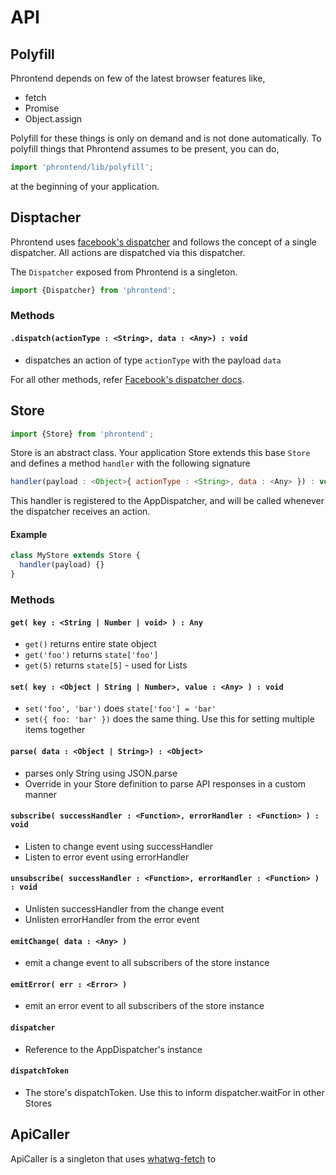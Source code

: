 # API

## Polyfill

Phrontend depends on few of the latest browser features like,

+ fetch
+ Promise
+ Object.assign

Polyfill for these things is only on demand and is not done automatically. To polyfill things that Phrontend assumes to be present, you can do,

```js
import 'phrontend/lib/polyfill';
```

at the beginning of your application.

## Disptacher

Phrontend uses [facebook's dispatcher](https://github.com/facebook/flux/blob/master/src/Dispatcher.js) and follows the concept of a single dispatcher. All actions are dispatched via this dispatcher.

The `Dispatcher` exposed from Phrontend is a singleton.

```js
import {Dispatcher} from 'phrontend';
```

### Methods

#### `.dispatch(actionType : <String>, data : <Any>) : void`

+ dispatches an action of type `actionType` with the payload `data`

For all other methods, refer [Facebook's dispatcher docs](https://facebook.github.io/flux/docs/dispatcher.html).

## Store

```js
import {Store} from 'phrontend';
```

Store is an abstract class. Your application Store extends this base `Store` and defines a method `handler` with the following signature

```js
handler(payload : <Object>{ actionType : <String>, data : <Any> }) : void
```

This handler is registered to the AppDispatcher, and will be called whenever the dispatcher receives an action.

#### Example

```js
class MyStore extends Store {
  handler(payload) {}
}
```

### Methods

#### `get( key : <String | Number | void> ) : Any`

+ `get()` returns entire state object
+ `get('foo')` returns `state['foo']`
+ `get(5)` returns `state[5]` - used for Lists

#### `set( key : <Object | String | Number>, value : <Any> ) : void`

+ `set('foo', 'bar')` does `state['foo'] = 'bar'`
+ `set({ foo: 'bar' })` does the same thing. Use this for setting multiple items together

#### `parse( data : <Object | String>) : <Object>`

+ parses only String using JSON.parse
+ Override in your Store definition to parse API responses in a custom manner

#### `subscribe( successHandler : <Function>, errorHandler : <Function> ) : void`

+ Listen to change event using successHandler
+ Listen to error event using errorHandler

#### `unsubscribe( successHandler : <Function>, errorHandler : <Function> ) : void`

+ Unlisten successHandler from the change event
+ Unlisten errorHandler from the error event

#### `emitChange( data : <Any> )`

+ emit a change event to all subscribers of the store instance

#### `emitError( err : <Error> )`

+ emit an error event to all subscribers of the store instance

#### `dispatcher`

+ Reference to the AppDispatcher's instance

#### `dispatchToken`

+ The store's dispatchToken. Use this to inform dispatcher.waitFor in other Stores

## ApiCaller

ApiCaller is a singleton that uses [whatwg-fetch](https://github.com/github/fetch) to
